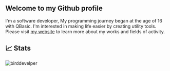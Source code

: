 ## Welcome to my Github profile

I'm a software developer, My programming journey began at the age of 16 with QBasic. I'm interested in making life easier by creating utility tools. Please visit [my website](https://mshaeri.com) to learn more about my works and fields of activity.


## 📈 Stats
<p align=left> <img src=https://komarev.com/ghpvc/?username=birddevelper alt=birddevelper /> </p>

<!--
[![Top Langs](https://github-readme-stats.vercel.app/api/top-langs/?username=birddevelper&layout=compact)](https://github.com/birddevelper/github-readme-stats)

-->
